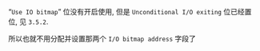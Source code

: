 
“`Use IO bitmap`” 位没有开启使用, 但是 `Unconditional I/O exiting` 位已经置位, 见 `3.5.2`.

所以也就不用分配并设置那两个 `I/O bitmap address` 字段了
